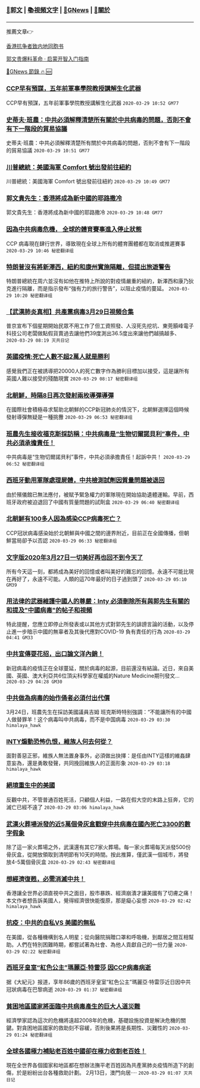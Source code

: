 ###  [:eagle:郭文](https://github.com/ourhimalayas/txt) | [:books:視頻文字](https://github.com/ourhimalayas/txt/blob/master/content/README.md) | [:newspaper:GNews](https://github.com/ourhimalayas/txt/blob/master/content/gnews/README.md) | [:pray:關於](https://github.com/ourhimalayas/home/tree/master/about)
---

推薦文章:point_right:

[香港抗争者致内地同胞书](https://github.com/ourhimalayas/news/blob/master/2019/08/a_letter_from_the_hong_kong_people.md)

[郭文贵爆料革命 · 启蒙开智入门指南](https://github.com/ourhimalayas/txt/issues/1)

[:newspaper:GNews 節錄 :fire: :new:](https://github.com/ourhimalayas/txt/blob/master/content/gnews/README.md) 



### [CCP早有預謀，五年前軍事學院教授講解生化武器](/content/gnews/1/README.md)

CCP早有預謀，五年前軍事學院教授講解生化武器  `2020-03-29 10:52 GM77`

### [史蒂夫·班農：中共必須解釋清楚所有關於中共病毒的問題，否則不會有下一階段的貿易協議](/content/gnews/2/README.md)

史蒂夫·班農：中共必須解釋清楚所有關於中共病毒的問題，否則不會有下一階段的貿易協議  `2020-03-29 10:51 GM77`

### [川普總統：美國海軍 Comfort 號出發前往紐約](/content/gnews/3/README.md)

川普總統：美國海軍 Comfort 號出發前往紐約  `2020-03-29 10:49 GM77`

### [郭文貴先生：香港將成為新中國的耶路撒冷](/content/gnews/4/README.md)

郭文貴先生：香港將成為新中國的耶路撒冷  `2020-03-29 10:48 GM77`

### [因為中共病毒危機， 全球的體育賽事進入停止狀態](/content/gnews/5/README.md)

CCP 病毒現在肆行世界，導致現在全球上所有的體育團體都在取消或推遲賽事  `2020-03-29 10:46 秘密翻译组`

### [特朗普沒有將新澤西，紐約和康州實施隔離，但提出旅遊警告](/content/gnews/6/README.md)

特朗普總統在周六並沒有如他在推特上所說的對疫情嚴重的紐約，新澤西和康乃狄克進行隔離，而是指示發布“強有力的旅行警告”，以阻止疫情的蔓延。  `2020-03-29 10:20 秘密翻译组`

### [【武漢肺炎真相】共產黨病毒3月29日視頻合集](/content/gnews/7/README.md)

普京宣布下個星期開始民眾不用工作了但工資照發、人沒死先挖坑、東莞顥峰電子科技公司老闆做點假貨賣過去讓他們39度測出36.5度出來讓他們越搞越多、  `2020-03-29 08:19 灭共日记`

### [英國疫情:死亡人數不超2萬人就是勝利](/content/gnews/8/README.md)

感覺我們正在被誘導把20000人的死亡數字作為勝利目標加以接受，這是讓所有英國人難以接受的殘酷現實  `2020-03-29 08:17 秘密翻译组`

### [北朝鮮，時隔8日再次發射兩枚導彈導彈](/content/gnews/9/README.md)

在國際社會積極尋求幫助北朝鮮的CCP新冠肺炎的情況下，北朝鮮選擇這個時候發射導彈無疑是一種挑釁  `2020-03-29 06:53 秘密翻译组`

### [班農先生接收福克斯採訪稱：中共病毒是“生物切爾諾貝利”事件，中共必須承擔責任！](/content/gnews/10/README.md)

中共病毒是“生物切爾諾貝利”事件，中共必須承擔責任！起訴中共！  `2020-03-29 06:52 秘密翻译组`

### [西班牙動用軍隊處理屍體，中共檢測試劑因質量問題被退回](/content/gnews/11/README.md)

由於殯儀館已無法應付，被賦予緊急權力的軍隊現在開始協助遺體運輸。早前，西班牙政府被迫退回了中國有質量問題的試劑盒  `2020-03-29 06:40 秘密翻译组`

### [北朝鮮有100多人因為感染CCP病毒死亡？](/content/gnews/12/README.md)

CCP冠狀病毒感染始於北朝鮮與中國之間的邊界附近，目前正在全國傳播，但朝鮮當局卻予以否認  `2020-03-29 06:33 秘密翻译组`

### [文字版2020年3月27日一切美好再也回不到今天了](/content/gnews/13/README.md)

所有今天這一刻，都將成為美好的回憶或者叫美好的難忘的回憶。永遠不可能比現在再好了，永遠不可能。人類的這70年最好的日子過到頭了  `2020-03-29 05:10 GM39`

### [用法律的武器維護中國人的尊嚴：Inty 必須刪除所有與郭先生有關的和提及&quot;中國病毒&quot;的帖子和視頻](/content/gnews/14/README.md)

特此提醒，您應立即停止所發表或以其他方式對郭先生的誹謗言論的活動，以及停止進一步暗示中國的無辜者及其後代應對COVID-19 負有責任的行為  `2020-03-29 04:41 GM33`

### [中共宣傳耍花招，出口論文洋內銷！](/content/gnews/15/README.md)

新冠病毒的疫情正在全球蔓延，關於病毒的起源，目前還沒有結論。近日，來自美國、英國、澳大利亞共6位頂尖科學家在權威的Nature Medicine期刊發文...  `2020-03-29 04:28 GM30`

### [中共做為病毒的始作俑者必須付出代價](/content/gnews/16/README.md)

3月24日，班農先生在採訪美國議員吉姆 班克斯時特别強調：“不能讓所有的中國人做替罪羊！这个病毒叫中共病毒，而不是中国病毒  `2020-03-29 03:30 himalaya_hawk`

### [INTY煽動恐怖仇恨，維族人何去何從？](/content/gnews/17/README.md)

面對善惡正邪，維族人無法置身事外，必須做出抉擇：是任由INTY這樣的維姦肆意妄為，還是勇敢發聲，共同挽回維族人的正面形象  `2020-03-29 03:18 himalaya_hawk`

### [絕境重生中的美國](/content/gnews/18/README.md)

反觀中共，不管普通百姓死活，只顧個人利益，一路在假大空的末路上狂奔，它的滅亡已經不遠了
 `2020-03-29 03:06 himalaya_hawk`

### [武漢火葬場派發的近5萬個骨灰盒戳穿中共病毒在國內死亡3300的數字假象](/content/gnews/19/README.md)

除了這一家火葬場之外，武漢還有其它7家火葬場。每一家火葬場每天派發500份骨灰盒，從開放領取到清明節有10天的時間。按此推算，僅武漢一個城市，將發放4-5萬個骨灰盒  `2020-03-29 02:43 秘密翻译组`

### [想經濟復甦，必需消滅中共！](/content/gnews/20/README.md)

香港讓全世界必須直視中共之面目，股市暴跌、經濟崩潰才讓美國有了切膚之痛！本文作者想告訴美國人，覺得經濟很快能復原，那是癡心妄想  `2020-03-29 02:42 himalaya_hawk`

### [抗疫：中共的自私VS 美國的無私](/content/gnews/21/README.md)

在美國，從各種機構到名人明星；從向醫院捐贈口罩和呼吸機，到鄰居之間互相幫助。人們在特別困難時期，都嘗試著為社會、為他人貢獻自己的一份力量  `2020-03-29 02:22 秘密翻译组`

### [西班牙皇室“紅色公主”瑪麗亞·特雷莎 因CCP病毒病逝](/content/gnews/22/README.md)

据《大紀元》报道，享年86歲的西班牙皇室“紅色公主”瑪麗亞·特雷莎近日因中共冠狀病毒在巴黎病逝  `2020-03-29 01:37 秘密翻译组`

### [貧困地區國家將面臨中共病毒產生的巨大人道災難](/content/gnews/23/README.md)

經濟學家認為這次的危機將遠超2008年的危機，基礎設施投資是解決危機的關鍵。對貪困地區國家的救助刻不容緩，否則後果將是長期性、災難性的  `2020-03-29 01:24 秘密翻译组`

### [全球各國極力補貼老百姓中國卻在極力收割老百姓！](/content/gnews/24/README.md)

現在全世界各個國家和地區都在想辦法撫平老百姓因為共產黨肺炎疫情所造下的創傷，於是紛紛出台各種救助計劃。 2月13日，澳門向居····  `2020-03-29 01:07 灭共日记`


